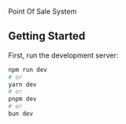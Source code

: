 Point Of Sale System

## Getting Started

First, run the development server:

```bash
npm run dev
# or
yarn dev
# or
pnpm dev
# or
bun dev
```
